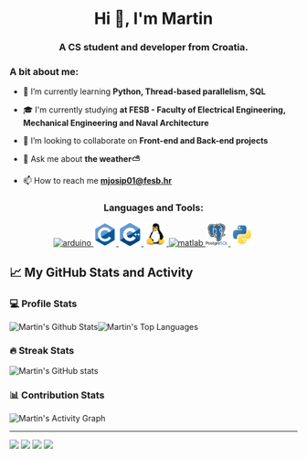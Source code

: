 
<h1 align="center">Hi 👋, I'm Martin</h1>
<h3 align="center">A CS student and developer from Croatia.</h3>


### A bit about me:
- 🌱 I’m currently learning **Python, Thread-based parallelism, SQL**

- 🎓 I'm currently studying **at FESB - Faculty of Electrical Engineering, Mechanical Engineering and Naval Architecture**

- 👯 I’m looking to collaborate on **Front-end and Back-end projects**

- 💬 Ask me about **the weather⛅**

- 📫 How to reach me **mjosip01@fesb.hr**




<h3 align="center">Languages and Tools:</h3>
<p align="center"> <a href="https://www.arduino.cc/" target="_blank" rel="noreferrer"> <img src="https://cdn.worldvectorlogo.com/logos/arduino-1.svg" alt="arduino" width="40" height="40"/> </a> <a href="https://www.cprogramming.com/" target="_blank" rel="noreferrer"> <img src="https://raw.githubusercontent.com/devicons/devicon/master/icons/c/c-original.svg" alt="c" width="40" height="40"/> </a> <a href="https://www.w3schools.com/cpp/" target="_blank" rel="noreferrer"> <img src="https://raw.githubusercontent.com/devicons/devicon/master/icons/cplusplus/cplusplus-original.svg" alt="cplusplus" width="40" height="40"/> </a> <a href="https://www.linux.org/" target="_blank" rel="noreferrer"> <img src="https://raw.githubusercontent.com/devicons/devicon/master/icons/linux/linux-original.svg" alt="linux" width="40" height="40"/> </a> <a href="https://www.mathworks.com/" target="_blank" rel="noreferrer"> <img src="https://upload.wikimedia.org/wikipedia/commons/2/21/Matlab_Logo.png" alt="matlab" width="40" height="40"/> </a> <a href="https://www.postgresql.org" target="_blank" rel="noreferrer"> <img src="https://raw.githubusercontent.com/devicons/devicon/master/icons/postgresql/postgresql-original-wordmark.svg" alt="postgresql" width="40" height="40"/> </a> <a href="https://www.python.org" target="_blank" rel="noreferrer"> <img src="https://raw.githubusercontent.com/devicons/devicon/master/icons/python/python-original.svg" alt="python" width="40" height="40"/> </a> </p>



## 📈 My GitHub Stats and Activity

### 💻 Profile Stats

<img alt="Martin's Github Stats" src="https://github-readme-stats.vercel.app/api/?username=mjospovich&show_icons=true&include_all_commits=true&count_private=true&theme=react&hide_border=true&bg_color=1F222E&title_color=F85D7F&icon_color=F8D866" height="192px"/><img alt="Martin's Top Languages" src="https://github-readme-stats.vercel.app/api/top-langs/?username=mjospovich&langs_count=8&layout=compact&theme=react&hide_border=true&bg_color=1F222E&title_color=F85D7F&icon_color=F8D866" height="192px"/>


### 🔥 Streak Stats

![Martin's GitHub stats](https://github-readme-streak-stats.herokuapp.com/?user=mjospovich&theme=tokyonight)

### 📊 Contribution Stats

<img alt="Martin's Activity Graph" src="https://github-readme-activity-graph.cyclic.app/graph/?username=mjospovich&bg_color=1F222E&color=F8D866&line=F85D7F&point=FFFFFF&hide_border=true" />

---------------------------------
![](https://komarev.com/ghpvc/?username=mjospovich&color=blue&style=flat-square)
![](https://img.shields.io/github/followers/mjospovich?color=blue&style=flat-square)
![](https://img.shields.io/github/stars/mjospovich?color=blue&style=flat-square)
![](https://www.codewars.com/users/mjosipovich/badges/small)
